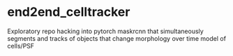 # end2end_celltracker
Exploratory repo hacking into pytorch maskrcnn that simultaneously segments and tracks of objects that change morphology over time model of cells/PSF 
